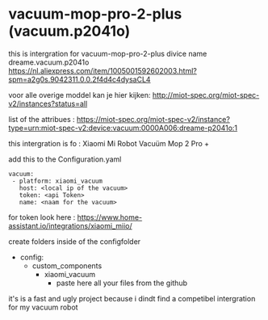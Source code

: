 # vacuum-mop-pro-2-plus (vacuum.p2041o)
this is intergration for  vacuum-mop-pro-2-plus divice name dreame.vacuum.p2041o
 https://nl.aliexpress.com/item/1005001592602003.html?spm=a2g0s.9042311.0.0.2f4d4c4dysaCL4
 

voor alle overige moddel kan je hier kijken: http://miot-spec.org/miot-spec-v2/instances?status=all


list of the attribues : https://miot-spec.org/miot-spec-v2/instance?type=urn:miot-spec-v2:device:vacuum:0000A006:dreame-p2041o:1

this intergration is fo : Xiaomi Mi Robot Vacuüm Mop 2 Pro +
 
add this to the Configuration.yaml
```
vacuum:
 - platform: xiaomi_vacuum
   host: <local ip of the vacuum>
   token: <api Token>
   name: <naam for the vacuum>
```

for token look here : https://www.home-assistant.io/integrations/xiaomi_miio/ 


create folders inside of the configfolder 
- config:
  - custom_components
    - xiaomi_vacuum
      - paste here all your files from the github 


it's is a fast and ugly project because i dindt find a competibel intergration for my vacuum  robot 
